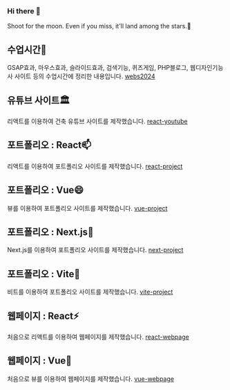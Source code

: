 ### Hi there 👋
Shoot for the moon. Even if you miss, it'll land among the stars.🌟

## 수업시간🌱
GSAP효과, 마우스효과, 슬라이드효과, 검색기능, 퀴즈게임, PHP블로그, 웹디자인기능사 사이트 등의 수업시간에 정리한 내용입니다.
[webs2024](https://github.com/jh71171/webs2024)

## 유튜브 사이트🏛
리액트를 이용하여 건축 유튜브 사이트를 제작했습니다.
[react-youtube](https://github.com/jh71171/react-youtube)

## 포트폴리오 : React📫
리액트를 이용하여 포트폴리오 사이트를 제작했습니다.
[react-project](https://github.com/jh71171/react-project)

## 포트폴리오 : Vue😄 
뷰를 이용하여 포트폴리오 사이트를 제작했습니다.
[vue-project](https://github.com/jh71171/vue-project)

## 포트폴리오 : Next.js🔭
Next.js를 이용하여 포트폴리오 사이트를 제작했습니다.
[next-project](https://github.com/jh71171/next-project)

## 포트폴리오 : Vite👯
비트를 이용하여 포트폴리오 사이트를 제작했습니다.
[vite-project](https://github.com/jh71171/vite-project)

## 웹페이지 : React⚡
처음으로 리액트를 이용하여 웹페이지를 제작했습니다.
[react-webpage](https://github.com/jh71171/react-webpage)

## 웹페이지 : Vue🤔
처음으로 뷰를 이용하여 웹페이지를 제작했습니다.
[vue-webpage](https://github.com/jh71171/vue-webpage)


